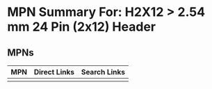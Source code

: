 



# MPN Summary For: H2X12 > 2.54 mm 24 Pin (2x12) Header

## MPNs
  

|MPN|Direct Links|Search Links|
| :--- | :--- | :--- |
||||
